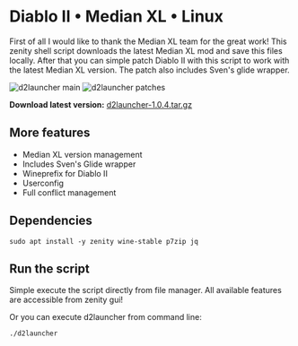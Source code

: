 # Diablo II • Median XL • Linux
First of all I would like to thank the Median XL team for the great work! This zenity shell script downloads the latest Median XL mod and save this files locally. After that you can simple patch Diablo II with this script to work with the latest Median XL version. The patch also includes Sven's glide wrapper.

![d2launcher main](https://raw.githubusercontent.com/murkl/d2launcher/master/screenshots/main.png)
![d2launcher patches](https://raw.githubusercontent.com/murkl/d2launcher/master/screenshots/patches.png)


**Download latest version:** [d2launcher-1.0.4.tar.gz](https://github.com/murkl/d2launcher/releases/download/1.0.4/d2launcher-1.0.4.tar.gz)

## More features
* Median XL version management
* Includes Sven's Glide wrapper
* Wineprefix for Diablo II
* Userconfig
* Full conflict management

## Dependencies
```
sudo apt install -y zenity wine-stable p7zip jq
```

## Run the script
Simple execute the script directly from file manager. All available features are accessible from zenity gui!

Or you can execute d2launcher from command line:
```
./d2launcher
```
